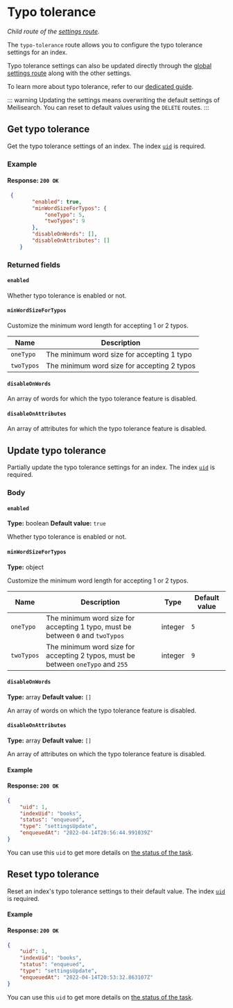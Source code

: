 # Typo tolerance

_Child route of the [settings route](/reference/api/settings.md)._

The `typo-tolerance` route allows you to configure the typo tolerance settings for an index.

Typo tolerance settings can also be updated directly through the [global settings route](/reference/api/settings.md#update-settings) along with the other settings.

To learn more about typo tolerance, refer to our [dedicated guide](/learn/configuration/typo_tolerance.md).

::: warning
Updating the settings means overwriting the default settings of Meilisearch. You can reset to default values using the `DELETE` routes.
:::

## Get typo tolerance

<RouteHighlighter method="GET" route="/indexes/{index_uid}/settings/typo-tolerance"/>

Get the typo tolerance settings of an index. The index [`uid`](/learn/core_concepts/indexes.md#index-uid) is required.

### Example

<CodeSamples id="get_typo_tolerance_1" />

#### Response: `200 OK`

```json
 {
        "enabled": true,
        "minWordSizeForTypos": {
            "oneTypo": 5,
            "twoTypos": 9
        },
        "disableOnWords": [],
        "disableOnAttributes": []
    }
```

### Returned fields

#### `enabled`

Whether typo tolerance is enabled or not.

#### `minWordSizeForTypos`

Customize the minimum word length for accepting 1 or 2 typos.

| Name       | Description                                  |
|------------|----------------------------------------------|
| `oneTypo`  | The minimum word size for accepting 1 typo  |
| `twoTypos` | The minimum word size for accepting 2 typos |

#### `disableOnWords`

An array of words for which the typo tolerance feature is disabled.

#### `disableOnAttributes`

An array of attributes for which the typo tolerance feature is disabled.

## Update typo tolerance

<RouteHighlighter method="POST" route="/indexes/{index_uid}/settings/typo-tolerance"/>

Partially update the typo tolerance settings for an index. The index [`uid`](/learn/core_concepts/indexes.md#index-uid) is required.

### Body

#### `enabled`

**Type:** boolean
**Default value:** `true`

Whether typo tolerance is enabled or not.

#### `minWordSizeForTypos`

**Type:** object

Customize the minimum word length for accepting 1 or 2 typos.

| Name       | Description                                                                       | Type    | Default value |
|------------|-----------------------------------------------------------------------------------|---------|---------------|
| `oneTypo`  | The minimum word size for accepting 1 typo, must be between `0` and `twoTypos`    | integer | `5`           |
| `twoTypos` | The minimum word size for accepting 2 typos, must be between `oneTypo` and `255`  | integer | `9`           |

#### `disableOnWords`

**Type:** array
**Default value:** `[]`

An array of words on which the typo tolerance feature is disabled.

#### `disableOnAttributes`

**Type:** array
**Default value:** `[]`

An array of attributes on which the typo tolerance feature is disabled.

#### Example

<CodeSamples id="update_typo_tolerance_1" />

#### Response: `200 OK`

```json
{
    "uid": 1,
    "indexUid": "books",
    "status": "enqueued",
    "type": "settingsUpdate",
    "enqueuedAt": "2022-04-14T20:56:44.991039Z"
}
```

You can use this `uid` to get more details on [the status of the task](/reference/api/tasks.md#get-task).

## Reset typo tolerance

Reset an index's typo tolerance settings to their default value. The index [`uid`](/learn/core_concepts/indexes.md#index-uid) is required.

#### Example

<CodeSamples id="reset_typo_tolerance_1" />

#### Response: `200 OK`

```json
{
    "uid": 1,
    "indexUid": "books",
    "status": "enqueued",
    "type": "settingsUpdate",
    "enqueuedAt": "2022-04-14T20:53:32.863107Z"
}
```

You can use this `uid` to get more details on [the status of the task](/reference/api/tasks.md#get-task).
